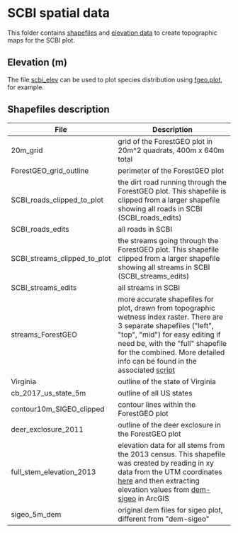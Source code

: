 # SCBI spatial data

This folder contains [shapefiles](https://github.com/SCBI-ForestGEO/SCBI-ForestGEO-Data/tree/master/spatial_data/shapefiles) and [elevation data](https://github.com/SCBI-ForestGEO/SCBI-ForestGEO-Data/tree/master/spatial_data/elevation) to create topographic maps for the SCBI plot. 

## Elevation (m)
The file [scbi_elev](https://github.com/SCBI-ForestGEO/SCBI-ForestGEO-Data/blob/master/spatial_data/elevation/scbi_elev.csv) can be used to plot species distribution using [fgeo.plot](https://github.com/forestgeo/fgeo.plot), for example.

## Shapefiles description

|File| Description|
|--|--|
|20m_grid|grid of the ForestGEO plot in 20m^2 quadrats, 400m x 640m total|
|ForestGEO_grid_outline|perimeter of the ForestGEO plot|
|SCBI_roads_clipped_to_plot| the dirt road running through the ForestGEO plot. This shapefile is clipped from a larger shapefile showing all roads in SCBI (SCBI_roads_edits)|
|SCBI_roads_edits| all roads in SCBI|
|SCBI_streams_clipped_to_plot|the streams going through the ForestGEO plot. This shapefile clipped from a larger shapefile showing all streams in SCBI (SCBI_streams_edits)|
|SCBI_streams_edits|all streams in SCBI|
|streams_ForestGEO|more accurate shapefiles for plot, drawn from topographic wetness index raster. There are 3 separate shapefiles ("left", "top", "mid") for easy editing if need be, with the "full" shapefile for the combined. More detailed info can be found in the associated [script](https://github.com/SCBI-ForestGEO/SCBI-ForestGEO-Data/blob/master/R_scripts/create_shapefile_from_raster.R)|
|Virginia|outline of the state of Virginia|
|cb_2017_us_state_5m|outline of all US states|
|contour10m_SIGEO_clipped|contour lines within the ForestGEO plot|
|deer_exclosure_2011|outline of the deer exclosure in the ForestGEO plot|
|full_stem_elevation_2013|elevation data for all stems from the 2013 census. This shapefile was created by reading in xy data from the UTM coordinates [here](https://github.com/SCBI-ForestGEO/SCBI-ForestGEO-Data/blob/master/spatial_data/UTM%20coordinates/scbi_stem_utm_lat_long_2013.csv) and then extracting elevation values from [dem-sigeo](https://github.com/SCBI-ForestGEO/SCBI-ForestGEO-Data/tree/master/spatial_data/elevation/dem-sigeo) in ArcGIS
|sigeo_5m_dem|original dem files for sigeo plot, different from "dem-sigeo"
